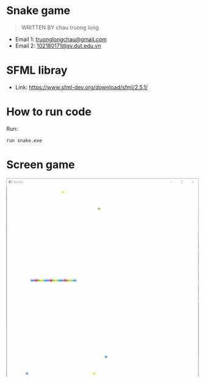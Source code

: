 # Snake game

> WRITTEN BY chau truong long

* Email 1: truonglongchau@gmail.com
* Email 2: 102180171@sv.dut.edu.vn
  
# SFML libray


* Link: https://www.sfml-dev.org/download/sfml/2.5.1/

# How to run code
Run:
```shell 
run snake.exe
```
# Screen game

<p align="center">
    <img src="screenshots/screen.gif" alt="alt text" style="max-width:100%;">
</p>

